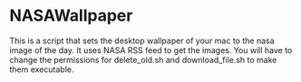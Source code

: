 # NASAWallpaper

<p>This is a script that sets the desktop wallpaper of your mac to the nasa image of the day. 
It uses NASA RSS feed to get the images. 
You will have to change the permissions for delete_old.sh and download_file.sh to make them executable.
</p>
